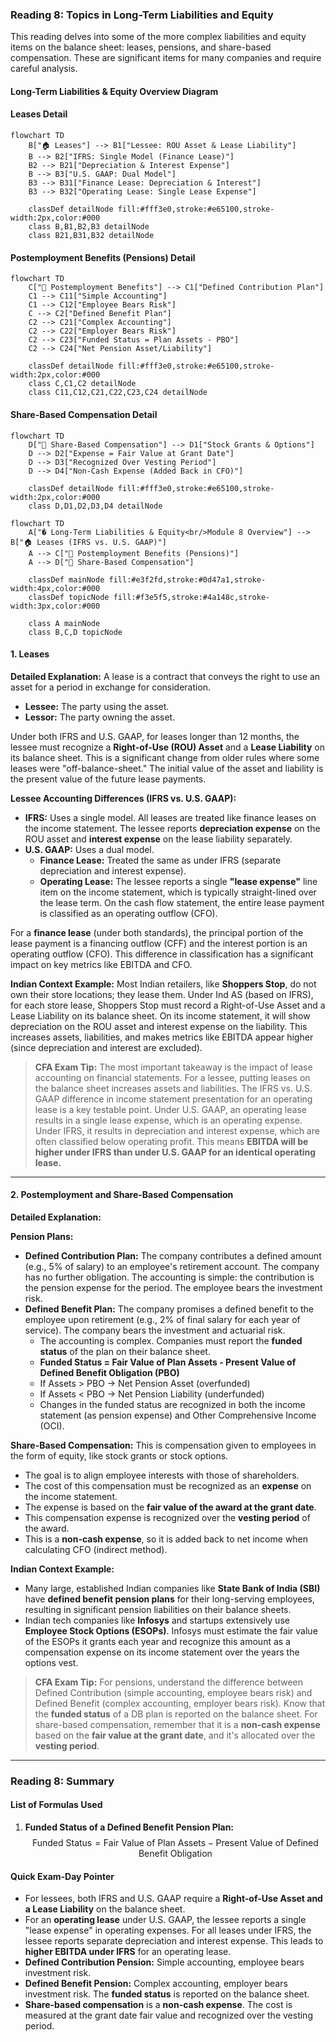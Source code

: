 ### **Reading 8: Topics in Long-Term Liabilities and Equity**

This reading delves into some of the more complex liabilities and equity items on the balance sheet: leases, pensions, and share-based compensation. These are significant items for many companies and require careful analysis.
#### **Long-Term Liabilities & Equity Overview Diagram**
#### **Leases Detail**
```mermaid
flowchart TD
    B["🏠 Leases"] --> B1["Lessee: ROU Asset & Lease Liability"]
    B --> B2["IFRS: Single Model (Finance Lease)"]
    B2 --> B21["Depreciation & Interest Expense"]
    B --> B3["U.S. GAAP: Dual Model"]
    B3 --> B31["Finance Lease: Depreciation & Interest"]
    B3 --> B32["Operating Lease: Single Lease Expense"]

    classDef detailNode fill:#fff3e0,stroke:#e65100,stroke-width:2px,color:#000
    class B,B1,B2,B3 detailNode
    class B21,B31,B32 detailNode
```

#### **Postemployment Benefits (Pensions) Detail**
```mermaid
flowchart TD
    C["👥 Postemployment Benefits"] --> C1["Defined Contribution Plan"]
    C1 --> C11["Simple Accounting"]
    C1 --> C12["Employee Bears Risk"]
    C --> C2["Defined Benefit Plan"]
    C2 --> C21["Complex Accounting"]
    C2 --> C22["Employer Bears Risk"]
    C2 --> C23["Funded Status = Plan Assets - PBO"]
    C2 --> C24["Net Pension Asset/Liability"]

    classDef detailNode fill:#fff3e0,stroke:#e65100,stroke-width:2px,color:#000
    class C,C1,C2 detailNode
    class C11,C12,C21,C22,C23,C24 detailNode
```

#### **Share-Based Compensation Detail**
```mermaid
flowchart TD
    D["🎁 Share-Based Compensation"] --> D1["Stock Grants & Options"]
    D --> D2["Expense = Fair Value at Grant Date"]
    D --> D3["Recognized Over Vesting Period"]
    D --> D4["Non-Cash Expense (Added Back in CFO)"]

    classDef detailNode fill:#fff3e0,stroke:#e65100,stroke-width:2px,color:#000
    class D,D1,D2,D3,D4 detailNode
```
```mermaid
flowchart TD
    A["� Long-Term Liabilities & Equity<br/>Module 8 Overview"] --> B["🏠 Leases (IFRS vs. U.S. GAAP)"]
    A --> C["👥 Postemployment Benefits (Pensions)"]
    A --> D["🎁 Share-Based Compensation"]

    classDef mainNode fill:#e3f2fd,stroke:#0d47a1,stroke-width:4px,color:#000
    classDef topicNode fill:#f3e5f5,stroke:#4a148c,stroke-width:3px,color:#000

    class A mainNode
    class B,C,D topicNode
```

#### **1. Leases**

**Detailed Explanation:**
A lease is a contract that conveys the right to use an asset for a period in exchange for consideration.
* **Lessee:** The party using the asset.
* **Lessor:** The party owning the asset.

Under both IFRS and U.S. GAAP, for leases longer than 12 months, the lessee must recognize a **Right-of-Use (ROU) Asset** and a **Lease Liability** on its balance sheet. This is a significant change from older rules where some leases were "off-balance-sheet." The initial value of the asset and liability is the present value of the future lease payments.

**Lessee Accounting Differences (IFRS vs. U.S. GAAP):**
* **IFRS:** Uses a single model. All leases are treated like finance leases on the income statement. The lessee reports **depreciation expense** on the ROU asset and **interest expense** on the lease liability separately.
* **U.S. GAAP:** Uses a dual model.
    * **Finance Lease:** Treated the same as under IFRS (separate depreciation and interest expense).
    * **Operating Lease:** The lessee reports a single **"lease expense"** line item on the income statement, which is typically straight-lined over the lease term. On the cash flow statement, the entire lease payment is classified as an operating outflow (CFO).

For a **finance lease** (under both standards), the principal portion of the lease payment is a financing outflow (CFF) and the interest portion is an operating outflow (CFO). This difference in classification has a significant impact on key metrics like EBITDA and CFO.

**Indian Context Example:**
Most Indian retailers, like **Shoppers Stop**, do not own their store locations; they lease them. Under Ind AS (based on IFRS), for each store lease, Shoppers Stop must record a Right-of-Use Asset and a Lease Liability on its balance sheet. On its income statement, it will show depreciation on the ROU asset and interest expense on the liability. This increases assets, liabilities, and makes metrics like EBITDA appear higher (since depreciation and interest are excluded).

> **CFA Exam Tip:**
> The most important takeaway is the impact of lease accounting on financial statements. For a lessee, putting leases on the balance sheet increases assets and liabilities. The IFRS vs. U.S. GAAP difference in income statement presentation for an operating lease is a key testable point. Under U.S. GAAP, an operating lease results in a single lease expense, which is an operating expense. Under IFRS, it results in depreciation and interest expense, which are often classified below operating profit. This means **EBITDA will be higher under IFRS than under U.S. GAAP for an identical operating lease.**

---

#### **2. Postemployment and Share-Based Compensation**

**Detailed Explanation:**

**Pension Plans:**
* **Defined Contribution Plan:** The company contributes a defined amount (e.g., 5% of salary) to an employee's retirement account. The company has no further obligation. The accounting is simple: the contribution is the pension expense for the period. The employee bears the investment risk.
* **Defined Benefit Plan:** The company promises a defined benefit to the employee upon retirement (e.g., 2% of final salary for each year of service). The company bears the investment and actuarial risk.
    * The accounting is complex. Companies must report the **funded status** of the plan on their balance sheet.
    * **Funded Status = Fair Value of Plan Assets - Present Value of Defined Benefit Obligation (PBO)**
    * If Assets > PBO -> Net Pension Asset (overfunded)
    * If Assets < PBO -> Net Pension Liability (underfunded)
    * Changes in the funded status are recognized in both the income statement (as pension expense) and Other Comprehensive Income (OCI).

**Share-Based Compensation:**
This is compensation given to employees in the form of equity, like stock grants or stock options.
* The goal is to align employee interests with those of shareholders.
* The cost of this compensation must be recognized as an **expense** on the income statement.
* The expense is based on the **fair value of the award at the grant date**.
* This compensation expense is recognized over the **vesting period** of the award.
* This is a **non-cash expense**, so it is added back to net income when calculating CFO (indirect method).

**Indian Context Example:**
* Many large, established Indian companies like **State Bank of India (SBI)** have **defined benefit pension plans** for their long-serving employees, resulting in significant pension liabilities on their balance sheets.
* Indian tech companies like **Infosys** and startups extensively use **Employee Stock Options (ESOPs)**. Infosys must estimate the fair value of the ESOPs it grants each year and recognize this amount as a compensation expense on its income statement over the years the options vest.

> **CFA Exam Tip:**
> For pensions, understand the difference between Defined Contribution (simple accounting, employee bears risk) and Defined Benefit (complex accounting, employer bears risk). Know that the **funded status** of a DB plan is reported on the balance sheet. For share-based compensation, remember that it is a **non-cash expense** based on the **fair value at the grant date**, and it's allocated over the **vesting period**.

***

### **Reading 8: Summary**

#### **List of Formulas Used**
1.  **Funded Status of a Defined Benefit Pension Plan:**
    $$\text{Funded Status} = \text{Fair Value of Plan Assets} - \text{Present Value of Defined Benefit Obligation}$$

#### **Quick Exam-Day Pointer**
* For lessees, both IFRS and U.S. GAAP require a **Right-of-Use Asset and a Lease Liability** on the balance sheet.
* For an **operating lease** under U.S. GAAP, the lessee reports a single "lease expense" in operating expenses. For all leases under IFRS, the lessee reports separate depreciation and interest expense. This leads to **higher EBITDA under IFRS** for an operating lease.
* **Defined Contribution Pension:** Simple accounting, employee bears investment risk.
* **Defined Benefit Pension:** Complex accounting, employer bears investment risk. The **funded status** is reported on the balance sheet.
* **Share-based compensation** is a **non-cash expense**. The cost is measured at the grant date fair value and recognized over the vesting period.
